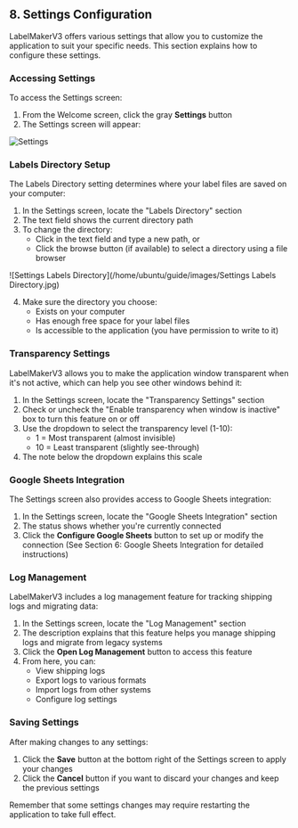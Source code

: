 ## 8. Settings Configuration

LabelMakerV3 offers various settings that allow you to customize the application to suit your specific needs. This section explains how to configure these settings.

### Accessing Settings

To access the Settings screen:

1. From the Welcome screen, click the gray **Settings** button
2. The Settings screen will appear:

![Settings](/home/ubuntu/guide/images/Settings.jpg)

### Labels Directory Setup

The Labels Directory setting determines where your label files are saved on your computer:

1. In the Settings screen, locate the "Labels Directory" section
2. The text field shows the current directory path
3. To change the directory:
   - Click in the text field and type a new path, or
   - Click the browse button (if available) to select a directory using a file browser

![Settings Labels Directory](/home/ubuntu/guide/images/Settings Labels Directory.jpg)

4. Make sure the directory you choose:
   - Exists on your computer
   - Has enough free space for your label files
   - Is accessible to the application (you have permission to write to it)

### Transparency Settings

LabelMakerV3 allows you to make the application window transparent when it's not active, which can help you see other windows behind it:

1. In the Settings screen, locate the "Transparency Settings" section
2. Check or uncheck the "Enable transparency when window is inactive" box to turn this feature on or off
3. Use the dropdown to select the transparency level (1-10):
   - 1 = Most transparent (almost invisible)
   - 10 = Least transparent (slightly see-through)
4. The note below the dropdown explains this scale

### Google Sheets Integration

The Settings screen also provides access to Google Sheets integration:

1. In the Settings screen, locate the "Google Sheets Integration" section
2. The status shows whether you're currently connected
3. Click the **Configure Google Sheets** button to set up or modify the connection
   (See Section 6: Google Sheets Integration for detailed instructions)

### Log Management

LabelMakerV3 includes a log management feature for tracking shipping logs and migrating data:

1. In the Settings screen, locate the "Log Management" section
2. The description explains that this feature helps you manage shipping logs and migrate from legacy systems
3. Click the **Open Log Management** button to access this feature
4. From here, you can:
   - View shipping logs
   - Export logs to various formats
   - Import logs from other systems
   - Configure log settings

### Saving Settings

After making changes to any settings:

1. Click the **Save** button at the bottom right of the Settings screen to apply your changes
2. Click the **Cancel** button if you want to discard your changes and keep the previous settings

Remember that some settings changes may require restarting the application to take full effect.
